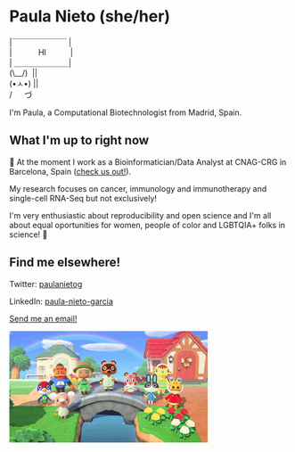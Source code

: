 # Paula Nieto (she/her)

|￣￣￣￣￣￣￣ |   
|&nbsp;&nbsp;&nbsp;&nbsp;&nbsp;&nbsp;&nbsp;&nbsp;&nbsp;&nbsp;&nbsp; HI &nbsp;&nbsp;&nbsp;&nbsp;&nbsp;&nbsp;&nbsp;&nbsp;&nbsp;&nbsp;|    
| ＿＿＿＿＿＿＿|    
(\\\__/)&nbsp;&nbsp;||    
(•ㅅ•) ||    
/ 　 づ 


I'm Paula, a Computational Biotechnologist from Madrid, Spain. 

## What I'm up to right now

:round_pushpin: At the moment I work as a Bioinformatician/Data Analyst at CNAG-CRG in Barcelona, Spain ([check us out!](https://cnag.crg.eu/teams/genome-research-unit/single-cell-genomics-team)).

My research focuses on cancer, immunology and immunotherapy and single-cell RNA-Seq but not exclusively!



I'm very enthusiastic about reproducibility and open science and I'm all about equal oportunities for women, people of color and LGBTQIA+ folks in science! :rainbow:



## Find me elsewhere!
Twitter: [paulanietog](http://twitter.com/paulanietog/)

LinkedIn: [paula-nieto-garcia](https://www.linkedin.com/in/paula-nieto-garcia/)

[Send me an email!](mailto:nietogarciapaula@gmail.com)

![](img/animal_crossing.gif)
